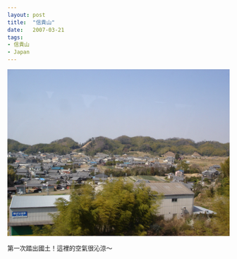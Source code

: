 ```yaml
---
layout: post
title:  "信貴山"
date:   2007-03-21
tags:
- 信貴山
- Japan
---
```


![信貴山](/assets/media/2007-03-21-信貴山.jpg)

第一次踏出國土！這裡的空氣很沁涼～